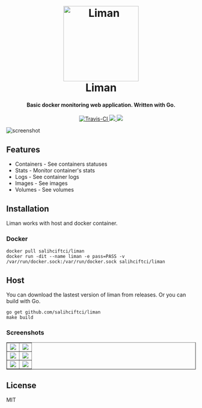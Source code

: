 
<h1 align="center">
  <br>
  <img src="https://img.salih.co/liman/logo.png" alt="Liman" width="200">
  <br>
  Liman
  <br>
</h1>

<h4 align="center">Basic docker monitoring web application. Written with Go.</h4>

<p align="center">
  <a href="https://travis-ci.org/salihciftci/liman">
    <img src="https://travis-ci.org/salihciftci/liman.svg?branch=master"
         alt="Travis-CI">
  </a>
  <a href="https://goreportcard.com/report/github.com/salihciftci/liman">
      <img src="https://goreportcard.com/badge/github.com/salihciftci/liman">
  </a>
  <a href="http://makeapullrequest.com">
    <img src="https://img.shields.io/badge/PRs-welcome-brightgreen.svg">
  </a>
</p>

![screenshot](https://img.salih.co/liman/featured.png)

## Features

* Containers - See containers statuses
* Stats - Monitor container's stats
* Logs - See container logs
* Images - See images
* Volumes - See volumes

## Installation

Liman works with host and docker container.

### Docker

```
docker pull salihciftci/liman
docker run -dit --name liman -e pass=PASS -v /var/run/docker.sock:/var/run/docker.sock salihciftci/liman
```

## Host

You can download the lastest version of liman from releases. Or you can build with Go.

```
go get github.com/salihciftci/liman
make build
```

### Screenshots

 <table border="1">
  <tr>
    <td><img src="https://img.salih.co/liman/containers.png"></td>
    <td><img src="https://img.salih.co/liman/stats.png"></td>
  </tr>
  <tr>
    <td><img src="https://img.salih.co/liman/logs.png"></td>
    <td><img src="https://img.salih.co/liman/images.png"></td>
  </tr>
  <tr>
    <td><img src="https://img.salih.co/liman/volumes.png"></td>
    <td><img src="https://img.salih.co/liman/login.png"></td>
  </tr>
</table> 

## License

MIT